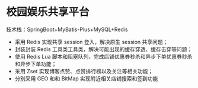 # 校园娱乐共享平台

技术栈：SpringBoot+MyBatis-Plus+MySQL+Redis

- 采用 Redis 实现共享 session 登入，解决原生 session 共享问题；
- 封装封装 Redis 工具类工具类，解决可能出现的缓存穿透、缓存击穿等问题；
- 使用 Redis Lua 脚本和阻塞队列，完成店铺优惠券秒杀和异步下单优惠券秒杀和异步下单功能；
- 采用 Zset 实现博客点赞、点赞排行榜以及关注等相关功能；
- 分别采用 GEO 和和 BitMap 实现附近相关店铺搜索和签到功能

